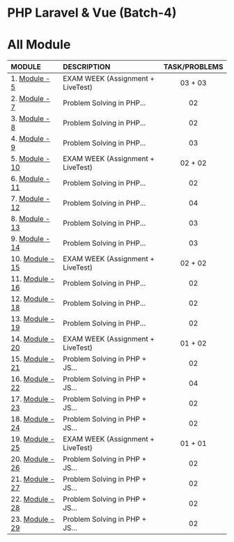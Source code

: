 # PHP Laravel & Vue (Batch-4)

# All Module

| MODULE                       | DESCRIPTION                       | TASK/PROBLEMS |
| :--------------------------- | :-------------------------------- | :-----------: |
| 1. [Module - 5](module-5)    | EXAM WEEK (Assignment + LiveTest) |    03 + 03    |
| 2. [Module - 7](module-7)    | Problem Solving in PHP...         |      02       |
| 3. [Module - 8](module-8)    | Problem Solving in PHP...         |      02       |
| 4. [Module - 9](module-9)    | Problem Solving in PHP...         |      03       |
| 5. [Module - 10](module-10)  | EXAM WEEK (Assignment + LiveTest) |    02 + 02    |
| 6. [Module - 11](module-11)  | Problem Solving in PHP...         |      02       |
| 7. [Module - 12](module-12)  | Problem Solving in PHP...         |      04       |
| 8. [Module - 13](module-13)  | Problem Solving in PHP...         |      03       |
| 9. [Module - 14](module-14)  | Problem Solving in PHP...         |      03       |
| 10. [Module - 15](module-15) | EXAM WEEK (Assignment + LiveTest) |    02 + 02    |
| 11. [Module - 16](module-16) | Problem Solving in PHP...         |      02       |
| 12. [Module - 18](module-18) | Problem Solving in PHP...         |      02       |
| 13. [Module - 19](module-19) | Problem Solving in PHP...         |      02       |
| 14. [Module - 20](module-20) | EXAM WEEK (Assignment + LiveTest) |    01 + 02    |
| 15. [Module - 21](module-21) | Problem Solving in PHP + JS...    |      02       |
| 16. [Module - 22](module-22) | Problem Solving in PHP + JS...    |      04       |
| 17. [Module - 23](module-23) | Problem Solving in PHP + JS...    |      02       |
| 18. [Module - 24](module-24) | Problem Solving in PHP + JS...    |      02       |
| 19. [Module - 25](module-25) | EXAM WEEK (Assignment + LiveTest) |    01 + 01    |
| 20. [Module - 26](module-26) | Problem Solving in PHP + JS...    |      02       |
| 21. [Module - 27](module-27) | Problem Solving in PHP + JS...    |      02       |
| 22. [Module - 28](module-28) | Problem Solving in PHP + JS...    |      02       |
| 23. [Module - 29](module-29) | Problem Solving in PHP + JS...    |      02       |

